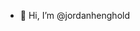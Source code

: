 - 👋 Hi, I’m @jordanhenghold

<!---
jordanhenghold/jordanhenghold is a ✨ special ✨ repository because its `README.md` (this file) appears on your GitHub profile.
You can click the Preview link to take a look at your changes.
--->

